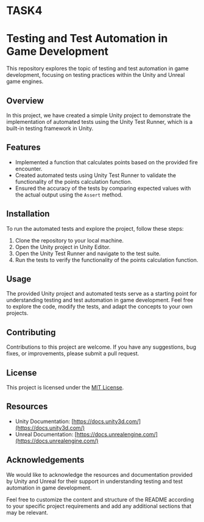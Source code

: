 # TASK4

# Testing and Test Automation in Game Development

This repository explores the topic of testing and test automation in game development, focusing on testing practices within the Unity and Unreal game engines.

## Overview

In this project, we have created a simple Unity project to demonstrate the implementation of automated tests using the Unity Test Runner, which is a built-in testing framework in Unity.

## Features

- Implemented a function that calculates points based on the provided fire encounter.
- Created automated tests using Unity Test Runner to validate the functionality of the points calculation function.
- Ensured the accuracy of the tests by comparing expected values with the actual output using the `Assert` method.

## Installation

To run the automated tests and explore the project, follow these steps:

1. Clone the repository to your local machine.
2. Open the Unity project in Unity Editor.
3. Open the Unity Test Runner and navigate to the test suite.
4. Run the tests to verify the functionality of the points calculation function.

## Usage

The provided Unity project and automated tests serve as a starting point for understanding testing and test automation in game development. Feel free to explore the code, modify the tests, and adapt the concepts to your own projects.

## Contributing

Contributions to this project are welcome. If you have any suggestions, bug fixes, or improvements, please submit a pull request.

## License

This project is licensed under the [MIT License](LICENSE).

## Resources

- Unity Documentation: [https://docs.unity3d.com/](https://docs.unity3d.com/)
- Unreal Documentation: [https://docs.unrealengine.com/](https://docs.unrealengine.com/)

## Acknowledgements

We would like to acknowledge the resources and documentation provided by Unity and Unreal for their support in understanding testing and test automation in game development.

Feel free to customize the content and structure of the README according to your specific project requirements and add any additional sections that may be relevant.
